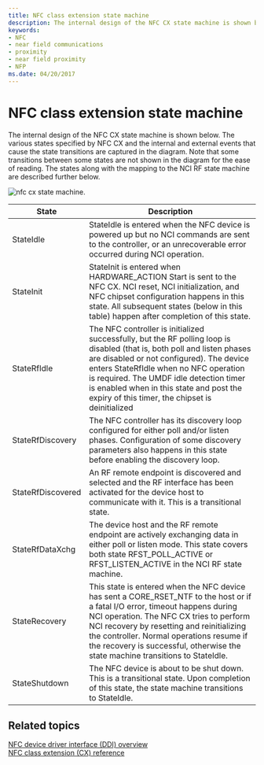 ```yaml
---
title: NFC class extension state machine
description: The internal design of the NFC CX state machine is shown below.
keywords:
- NFC
- near field communications
- proximity
- near field proximity
- NFP
ms.date: 04/20/2017
---
```


# NFC class extension state machine


The internal design of the NFC CX state machine is shown below. The various states specified by NFC CX and the internal and external events that cause the state transitions are captured in the diagram. Note that some transitions between some states are not shown in the diagram for the ease of reading. The states along with the mapping to the NCI RF state machine are described further below.

![nfc cx state machine.](images/statemachine.png)

| State             | Description                                                                                                                                                                                                                                                                                                                                             |
|-------------------|---------------------------------------------------------------------------------------------------------------------------------------------------------------------------------------------------------------------------------------------------------------------------------------------------------------------------------------------------------|
| StateIdle         | StateIdle is entered when the NFC device is powered up but no NCI commands are sent to the controller, or an unrecoverable error occurred during NCI operation.                                                                                                                                                                                         |
| StateInit         | StateInit is entered when HARDWARE\_ACTION Start is sent to the NFC CX. NCI reset, NCI initialization, and NFC chipset configuration happens in this state. All subsequent states (below in this table) happen after completion of this state.                                                                                                          |
| StateRfIdle       | The NFC controller is initialized successfully, but the RF polling loop is disabled (that is, both poll and listen phases are disabled or not configured). The device enters StateRfIdle when no NFC operation is required. The UMDF idle detection timer is enabled when in this state and post the expiry of this timer, the chipset is deinitialized |
| StateRfDiscovery  | The NFC controller has its discovery loop configured for either poll and/or listen phases. Configuration of some discovery parameters also happens in this state before enabling the discovery loop.                                                                                                                                                    |
| StateRfDiscovered | An RF remote endpoint is discovered and selected and the RF interface has been activated for the device host to communicate with it. This is a transitional state.                                                                                                                                                                                      |
| StateRfDataXchg   | The device host and the RF remote endpoint are actively exchanging data in either poll or listen mode. This state covers both state RFST\_POLL\_ACTIVE or RFST\_LISTEN\_ACTIVE in the NCI RF state machine.                                                                                                                                             |
| StateRecovery     | This state is entered when the NFC device has sent a CORE\_RSET\_NTF to the host or if a fatal I/O error, timeout happens during NCI operation. The NFC CX tries to perform NCI recovery by resetting and reinitializing the controller. Normal operations resume if the recovery is successful, otherwise the state machine transitions to StateIdle.  |
| StateShutdown     | The NFC device is about to be shut down. This is a transitional state. Upon completion of this state, the state machine transitions to StateIdle.                                                                                                                                                                                                       |

 

 

 
## Related topics
[NFC device driver interface (DDI) overview](/windows-hardware/drivers/ddi/index)  
[NFC class extension (CX) reference](/windows-hardware/drivers/ddi/index)
